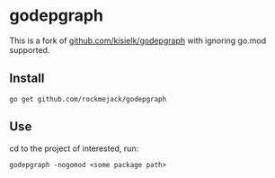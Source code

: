 # godepgraph

This is a fork of [github.com/kisielk/godepgraph](https://github.com/kisielk/godepgraph) with ignoring go.mod supported.
## Install
```
go get github.com/rockmejack/godepgraph
```

## Use

cd to the project of interested, run:
```
godepgraph -nogomod <some package path>
```
